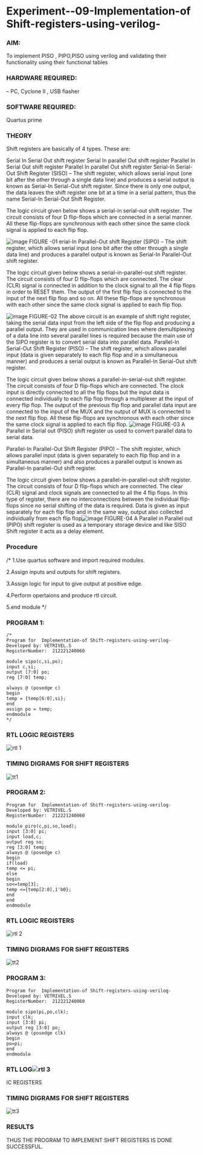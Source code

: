 
# Experiment--09-Implementation-of Shift-registers-using-verilog-
### AIM: 
To implement PISO , PIPO,PISO  using verilog and validating their functionality using their functional tables
### HARDWARE REQUIRED:  
– PC, Cyclone II , USB flasher
### SOFTWARE REQUIRED:   
Quartus prime
### THEORY 
Shift registers are basically of 4 types. These are:

Serial In Serial Out shift register
Serial In parallel Out shift register
Parallel In Serial Out shift register
Parallel In parallel Out shift register
Serial-In Serial-Out Shift Register (SISO) –
The shift register, which allows serial input (one bit after the other through a single data line) and produces a serial output is known as Serial-In Serial-Out shift register. Since there is only one output, the data leaves the shift register one bit at a time in a serial pattern, thus the name Serial-In Serial-Out Shift Register.

The logic circuit given below shows a serial-in serial-out shift register. The circuit consists of four D flip-flops which are connected in a serial manner. All these flip-flops are synchronous with each other since the same clock signal is applied to each flip flop.

![image](https://user-images.githubusercontent.com/36288975/172337366-540cc45e-11fe-4cce-9503-560dc704bc7d.png)
FIGURE -01 
erial-In Parallel-Out shift Register (SIPO) –
The shift register, which allows serial input (one bit after the other through a single data line) and produces a parallel output is known as Serial-In Parallel-Out shift register.

The logic circuit given below shows a serial-in-parallel-out shift register. The circuit consists of four D flip-flops which are connected. The clear (CLR) signal is connected in addition to the clock signal to all the 4 flip flops in order to RESET them. The output of the first flip flop is connected to the input of the next flip flop and so on. All these flip-flops are synchronous with each other since the same clock signal is applied to each flip flop.

![image](https://user-images.githubusercontent.com/36288975/172337438-03416c7e-7c9d-4939-ba34-c355b9fc79c5.png)
FIGURE-02
The above circuit is an example of shift right register, taking the serial data input from the left side of the flip flop and producing a parallel output. They are used in communication lines where demultiplexing of a data line into several parallel lines is required because the main use of the SIPO register is to convert serial data into parallel data.
Parallel-In Serial-Out Shift Register (PISO) –
The shift register, which allows parallel input (data is given separately to each flip flop and in a simultaneous manner) and produces a serial output is known as Parallel-In Serial-Out shift register.

The logic circuit given below shows a parallel-in-serial-out shift register. The circuit consists of four D flip-flops which are connected. The clock input is directly connected to all the flip flops but the input data is connected individually to each flip flop through a multiplexer at the input of every flip flop. The output of the previous flip flop and parallel data input are connected to the input of the MUX and the output of MUX is connected to the next flip flop. All these flip-flops are synchronous with each other since the same clock signal is applied to each flip flop.
![image](https://user-images.githubusercontent.com/36288975/172337544-1632407f-1743-4b17-b480-00663d01e59f.png)
FIGURE-03
A Parallel in Serial out (PISO) shift register us used to convert parallel data to serial data.

Parallel-In Parallel-Out Shift Register (PIPO) –
The shift register, which allows parallel input (data is given separately to each flip flop and in a simultaneous manner) and also produces a parallel output is known as Parallel-In parallel-Out shift register.

The logic circuit given below shows a parallel-in-parallel-out shift register. The circuit consists of four D flip-flops which are connected. The clear (CLR) signal and clock signals are connected to all the 4 flip flops. In this type of register, there are no interconnections between the individual flip-flops since no serial shifting of the data is required. Data is given as input separately for each flip flop and in the same way, output also collected individually from each flip flop![image](https://user-images.githubusercontent.com/36288975/172337661-babb1f90-6286-4d14-8cbd-26a380ee085e.png)
FIGURE-04
A Parallel in Parallel out (PIPO) shift register is used as a temporary storage device and like SISO Shift register it acts as a delay element.

### Procedure
/*
1.Use quartus software and import required modules.

2.Assign inputs and outputs for shift registers.

3.Assign logic for input to give output at positive edge.

4.Perform opertaions and produce rtl circuit.

5.end module
*/



### PROGRAM 1:
~~~
/*
Program for  Implementation-of Shift-registers-using-verilog-
Developed by: VETRIVEL.S
RegisterNumber:  212221240060

module sipo(c,si,po);
input c,si;
output [7:0] po;
reg [7:0] temp;

always @ (posedge c)
begin
temp = {temp[6:0],si};
end
assign po = temp;
endmodule 
*/
~~~
### RTL LOGIC  REGISTERS   
![rtl 1](https://user-images.githubusercontent.com/95363138/172663764-480dbc80-b312-4bf4-a94e-68b48d84be0f.png)
### TIMING DIGRAMS FOR SHIFT REGISTERS
![tt1](https://user-images.githubusercontent.com/95363138/172663795-cb9621fa-7cf8-4ef2-9c42-af733a9ec4cd.jpeg)
### PROGRAM 2:
~~~
Program for  Implementation-of Shift-registers-using-verilog-
Developed by: VETRIVEL.S
RegisterNumber:  212221240060

module piro(c,pi,so,load);
input [3:0] pi;
input load,c;
output reg so;
reg [3:0] temp;
always @ (posedge c)
begin 
if(load)
temp <= pi;
else
begin
so<=temp[3];
temp <={temp[2:0],1'b0};
end
end
endmodule
~~~
### RTL LOGIC  REGISTERS   
![rtl 2](https://user-images.githubusercontent.com/95363138/172664184-b2910d5a-e6ff-431f-be10-155cb2689272.png)

### TIMING DIGRAMS FOR SHIFT REGISTERS
![tt2](https://user-images.githubusercontent.com/95363138/172664218-ead11416-5670-43c4-932a-903b8cebbbe3.jpeg)

### PROGRAM 3:
~~~
Program for  Implementation-of Shift-registers-using-verilog-
Developed by: VETRIVEL.S
RegisterNumber:  212221240060

module sipo(pi,po,clk);
input clk;
input [3:0] pi;
output reg [3:0] po;
always @ (posedge clk)
begin 
po=pi;
end
endmodule 
~~~
### RTL LOG![rtl 3](https://user-images.githubusercontent.com/95363138/172664237-3614c72f-4159-4a86-ad80-0fcf11af48a8.png)
IC  REGISTERS   
### TIMING DIGRAMS FOR SHIFT REGISTERS
![tt3](https://user-images.githubusercontent.com/95363138/172664260-75670092-f88d-4762-92e6-aeda7a8645e7.jpeg)

### RESULTS 
THUS THE PROGRAM TO IMPLEMENT SHIFT REGISTERS IS DONE SUCCESSFUL.
